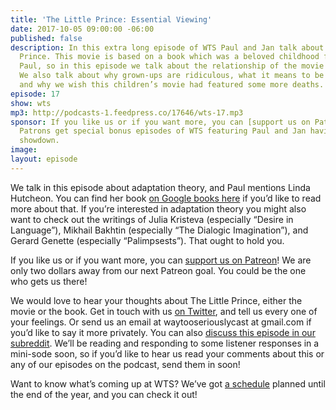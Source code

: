 ```yaml
---
title: 'The Little Prince: Essential Viewing'
date: 2017-10-05 09:00:00 -06:00
published: false
description: In this extra long episode of WTS Paul and Jan talk about The Little
  Prince. This movie is based on a book which was a beloved childhood favourite for
  Paul, so in this episode we talk about the relationship of the movie to the book.
  We also talk about why grown-ups are ridiculous, what it means to be essential,
  and why we wish this children’s movie had featured some more deaths.
episode: 17
show: wts
mp3: http://podcasts-1.feedpress.co/17646/wts-17.mp3
sponsor: If you like us or if you want more, you can [support us on Patreon](https://www.patreon.com/clockworkscast)!
  Patrons get special bonus episodes of WTS featuring Paul and Jan having a trivia
  showdown.
image: 
layout: episode
---
```


We talk in this episode about adaptation theory, and Paul mentions Linda Hutcheon. You can find her book [on Google books here](https://books.google.ca/books?id=PRPReTQ2cYgC&lpg=PR3&pg=PR3#v=onepage&q&f=false) if you’d like to read more about that. If you’re interested in adaptation theory you might also want to check out the writings of Julia Kristeva (especially “Desire in Language”), Mikhail Bakhtin (especially “The Dialogic Imagination”), and Gerard Genette (especially “Palimpsests”). That ought to hold you.

If you like us or if you want more, you can [support us on Patreon](https://www.patreon.com/clockworkscast)! We are only two dollars away from our next Patreon goal. You could be the one who gets us there!

We would love to hear your thoughts about The Little Prince, either the movie or the book. Get in touch with us [on Twitter](http://www.twitter.com/wtscast), and tell us every one of your feelings. Or send us an email at waytooseriouslycast at gmail.com if you’d like to say it more privately. You can also [discuss this episode in our subreddit](https://www.reddit.com/r/Goodstuff_fm/). We’ll be reading and responding to some listener responses in a mini-sode soon, so if you’d like to hear us read your comments about this or any of our episodes on the podcast, send them in soon!

Want to know what’s coming up at WTS? We’ve got [a schedule](https://docs.google.com/document/d/1f6fvTgbzQOCUD_potL6mWClmSC3D2cOBgKz36OwSC68) planned until the end of the year, and you can check it out!
